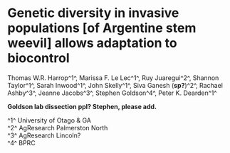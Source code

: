 # Genetic diversity in invasive populations [of Argentine stem weevil] allows adaptation to biocontrol


Thomas W.R. Harrop^1^,
Marissa F. Le Lec^1^,
Ruy Juaregui^2^,
Shannon Taylor^1^,
Sarah Inwood^1^,
John Skelly^1^,
Siva Ganesh (**sp?**)^2^,
Rachael Ashby^3^,
Jeanne Jacobs^3^,
Stephen Goldson^4^,
Peter K. Dearden^1^  

**Goldson lab dissection ppl? Stephen, please add.**

^1^ University of Otago & GA  
^2^ AgResearch Palmerston North  
^3^ AgResearch Lincoln?  
^4^ BPRC
